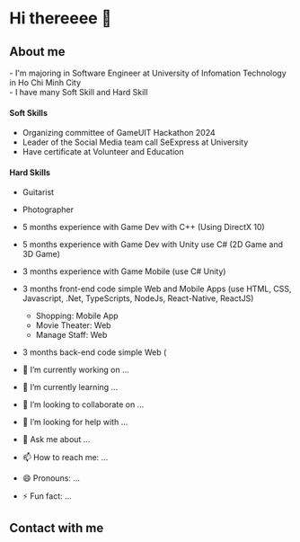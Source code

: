 <p align="center">
  <h1>Hi thereeee 👋</h1>
</p>
<p>
<p align="left">
  <h2>About me</h2>
</p>
<a> - I'm majoring in Software Engineer at University of Infomation Technology in Ho Chi Minh City</a>
</br>
<a> - I have many Soft Skill and Hard Skill </a>

#### Soft Skills
- Organizing committee of GameUIT Hackathon 2024
- Leader of the Social Media team call SeExpress at University
- Have certificate at Volunteer and Education

#### Hard Skills
- Guitarist
- Photographer
- 5 months experience with Game Dev with C++ (Using DirectX 10)
- 5 months experience with Game Dev with Unity use C# (2D Game and 3D Game)
- 3 months experience with Game Mobile (use C# Unity)
- 3 months front-end code simple Web and Mobile Apps (use HTML, CSS, Javascript, .Net, TypeScripts, NodeJs, React-Native, ReactJS)
     + Shopping: Mobile App
     + Movie Theater: Web
     + Manage Staff: Web
- 3 months back-end code simple Web (

- 🔭 I’m currently working on ...
- 🌱 I’m currently learning ...
- 👯 I’m looking to collaborate on ...
- 🤔 I’m looking for help with ...
- 💬 Ask me about ...
- 📫 How to reach me: ...
- 😄 Pronouns: ...
- ⚡ Fun fact: ...
<p align="left">
  <h2>Contact with me</h2>
</p>
